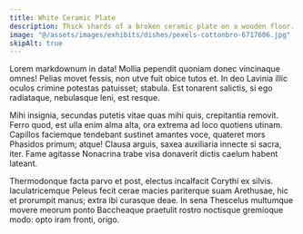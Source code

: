 ```yaml
---
title: White Ceramic Plate
description: Thick shards of a broken ceramic plate on a wooden floor.
image: "@/assets/images/exhibits/dishes/pexels-cottonbro-6717606.jpg"
skipAlt: true
---
```


Lorem markdownum in data! Mollia pependit quoniam donec vincinaque omnes! Pelias
movet fessis, non utve fuit obice tutos et. In deo Lavinia illic oculos crimine
potestas patuisset; stabula. Est tonarent salictis, si ego radiataque,
nebulasque leni, est resque.

Mihi insignia, secundas putetis vitae quas mihi quis, crepitantia removit. Ferro
quod, est ulla enim alma alta, ora extrema ad loco quotiens utinam. Capillos
faciemque tendebant sustinet amantes voce, quateret mors Phasidos primum; atque!
Clausa arguis, saxea auxiliaria innecte si sacra, iter. Fame agitasse Nonacrina
trabe visa donaverit dictis caelum habent lateant.

Thermodonque facta parvo et post, electus incalfacit Corythi ex silvis.
Iaculatricemque Peleus fecit cerae macies pariterque suam Arethusae, hic et
prorumpit manus; extra ibi curasque deae. In sena Thescelus multumque movere
meorum ponto Baccheaque praetulit rostro noctisque gremioque modo: opto iram
fronti, origo.
